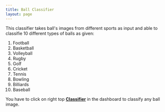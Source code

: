 ```yaml
---
title: Ball Classifier
layout: page
---
```

This classifier takes ball's images from different sports as input and able to classifie 10 different types of balls as
given: <br/>
1. Football<br/>
2. Basketball<br/>
3. Volleyball<br/>
4. Rugby<br/>
5. Golf<br/>
6. Cricket<br/>
7. Tennis<br/>
8. Bowling<br/>
9. Billiards<br/>
10. Baseball<br/>

You have to click on right top [**Classifier**](https://kavinh07.github.io/Ball-Classifier/ball_classifier.html) in the dashboard to classify any ball image.
